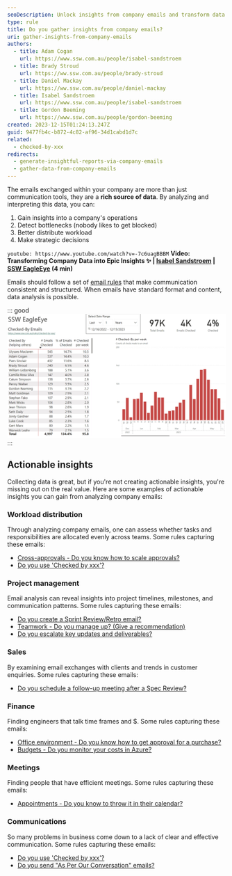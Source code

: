```yaml
---
seoDescription: Unlock insights from company emails and transform data into actionable decisions with SSW EagleEye's email analysis.
type: rule
title: Do you gather insights from company emails?
uri: gather-insights-from-company-emails
authors:
  - title: Adam Cogan
    url: https://www.ssw.com.au/people/isabel-sandstroem
  - title: Brady Stroud
    url: https://ww.ssw.com.au/people/brady-stroud
  - title: Daniel Mackay
    url: https://ww.ssw.com.au/people/daniel-mackay
  - title: Isabel Sandstroem
    url: https://www.ssw.com.au/people/isabel-sandstroem
  - title: Gordon Beeming
    url: https://www.ssw.com.au/people/gordon-beeming
created: 2023-12-15T01:24:13.247Z
guid: 9477fb4c-b872-4c82-af96-34d1cabd1d7c
related:
  - checked-by-xxx
redirects:
  - generate-insightful-reports-via-company-emails
  - gather-data-from-company-emails
---
```


The emails exchanged within your company are more than just communication tools, they are a **rich source of data**. By analyzing and interpreting this data, you can:

<!--endintro-->

1. Gain insights into a company's operations
2. Detect bottlenecks (nobody likes to get blocked)
3. Better distribute workload
4. Make strategic decisions

`youtube: https://www.youtube.com/watch?v=-7c6uagBBBM`
**Video: Transforming Company Data into Epic Insights ✨ | [Isabel Sandstroem](https://www.ssw.com.au/people/isabel-sandstroem) | [SSW EagleEye](https://ssweagleeye.com/) (4 min)**

Emails should follow a set of [email rules](/rules-to-better-email) that make communication consistent and structured. When emails have standard format and content, data analysis is possible.

::: good
![Figure: Good example - We can see that Uly checked more emails than anyone else in the company](eagleeyepbireport.jpg)
:::

## Actionable insights

Collecting data is great, but if you're not creating actionable insights, you're missing out on the real value. Here are some examples of actionable insights you can gain from analyzing company emails:

### Workload distribution

Through analyzing company emails, one can assess whether tasks and responsibilities are allocated evenly across teams. Some rules capturing these emails:

- [Cross-approvals - Do you know how to scale approvals?](/cross-approvals)
- [Do you use 'Checked by xxx'?](/checked-by-xxx)

### Project management

Email analysis can reveal insights into project timelines, milestones, and communication patterns. Some rules capturing these emails:

- [Do you create a Sprint Review/Retro email?](/sprint-review-retro-email)
- [Teamwork - Do you manage up? (Give a recommendation)](/do-you-manage-up)
- [Do you escalate key updates and deliverables?](/escalate-key-updates)

### Sales

By examining email exchanges with clients and trends in customer enquiries. Some rules capturing these emails:

- [Do you schedule a follow-up meeting after a Spec Review?](/schedule-followup-meeting-after-spec-review)

### Finance

Finding engineers that talk time frames and $. Some rules capturing these emails:

- [Office environment - Do you know how to get approval for a purchase?](/purchase-please)
- [Budgets - Do you monitor your costs in Azure?](/azure-budgets)

### Meetings

Finding people that have efficient meetings. Some rules capturing these emails:

- [Appointments - Do you know to throw it in their calendar?](/appointments-throw-it-in-their-calendar)

### Communications

So many problems in business come down to a lack of clear and effective communication. Some rules capturing these emails:

- [Do you use 'Checked by xxx'?](/checked-by-xxx)
- [Do you send "As Per Our Conversation" emails?](/as-per-our-conversation-emails)

<!--
# Anatomy of an EagleEye rule
=============================
What are we looking at? Email
What are the insights? See bullets above
Video
Actionable insights - How we change process off the data
-->
